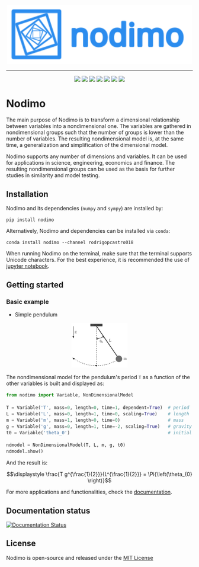<p align="center" width="100%">
    <img src="docs/logo/logo_name_side.svg" alt="Nodimo Logo" width="500">
</p>

---

<p align="center">
    <a href="https://pypi.org/project/nodimo" alt="Python">
        <img src="https://img.shields.io/badge/python-3-green" /></a>
    <a href="https://nodimo.readthedocs.io/" alt="Documentation">
        <img src="https://img.shields.io/badge/docs-view-8A2BE2" /></a>
    <a href="https://pypi.org/project/nodimo" alt="PyPI Downloads">
        <img src="https://img.shields.io/pypi/dm/nodimo?color=blue" /></a>
    <a href="https://anaconda.org/rodrigopcastro018/nodimo" alt="Conda Downloads">
        <img src="https://img.shields.io/conda/d/rodrigopcastro018/nodimo?label=conda%20downloads&color=green" /></a>
    <a href="" alt="Github Downloads">
        <img src="https://img.shields.io/github/downloads/rodrigopcastro018/nodimo/total.svg?label=github%20downloads&color=blue" /></a>
    <a href="https://github.com/jupyter/notebook" alt="Jupyter">
        <img src="https://img.shields.io/badge/jupyter-notebook-orange" /></a>
    <a href="https://github.com/rodrigopcastro018/nodimo/blob/main/LICENSE" alt="License">
        <img src="https://img.shields.io/badge/license-MIT-green" /></a>
</p>

# Nodimo
The main purpose of Nodimo is to transform a dimensional relationship between variables into a nondimensional one. The variables are gathered in nondimensional groups such that the number of groups is lower than the number of variables. The resulting nondimensional model is, at the same time, a generalization and simplification of the dimensional model.

Nodimo supports any number of dimensions and variables. It can be used for applications in science, engineering, economics and finance. The resulting nondimensional groups can be used as the basis for further studies in similarity and model testing.

## Installation
Nodimo and its dependencies (`numpy` and `sympy`) are installed by:
```shell
pip install nodimo
```

Alternatively, Nodimo and dependencies can be installed via `conda`:
```shell
conda install nodimo --channel rodrigopcastro018
```

When running Nodimo on the terminal, make sure that the terminal supports Unicode characters. For the best experience, it is recommended the use of [jupyter notebook](https://github.com/jupyter/notebook).

## Getting started
### Basic example
* Simple pendulum

<p align="center" width="100%">
    <img width="30%" src="docs/tutorials/drawings/01_simple_pendulum.svg" alt="Simple Pendulum">
</p>

The nondimensional model for the pendulum's period `T` as a function of the other variables is built and displayed as:
```python
from nodimo import Variable, NonDimensionalModel

T = Variable('T', mass=0, length=0, time=1, dependent=True)  # period
L = Variable('L', mass=0, length=1, time=0, scaling=True)    # length
m = Variable('m', mass=1, length=0, time=0)                  # mass
g = Variable('g', mass=0, length=1, time=-2, scaling=True)   # gravity
t0 = Variable('theta_0')                                     # initial angle

ndmodel = NonDimensionalModel(T, L, m, g, t0)
ndmodel.show()
```

And the result is:
```math
\displaystyle \frac{T g^{\frac{1}{2}}}{L^{\frac{1}{2}}} = \Pi{\left(\theta_{0} \right)}
```

For more applications and functionalities, check the [documentation](https://nodimo.readthedocs.io/).

## Documentation status

[![Documentation Status](https://readthedocs.org/projects/nodimo/badge/?version=latest)](https://nodimo.readthedocs.io/en/latest/?badge=latest)

## License
Nodimo is open-source and released under the [MIT License](LICENSE)